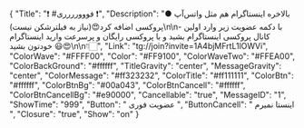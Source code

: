 {
"Title": "❗️ #فووورررری ❗️",
"Description": "● بالاخره اینستاگرام هم مثل واتس‌آپ پروکسی اضافه کرد😍(نیاز به فیلترشکن نیست)\n\n- با دکمه عضویت زیر وارد اولین کانال پروکسی اینستاگرام بشید و با پروکسی رایگان و پرسرعت وارید اینستاگرام خودتون بشید 😃😍\n\n👇🏻",
"Link": "tg://join?invite=1A4bjMFrtL1lOWVi",
"ColorWave": "#FFFF00",
"Color": "#FF9100",
"ColorWaveTwo": "#FFEA00",
"ColorBackGround": "#ffffff",
"TitleGravity": "center",
"MessageGravity": "center",
"ColorMessage": "#ff323232",
"ColorTitle": "#ff111111",
"ColorBtn": "#ffffff",
"ColorBtnBg": "#00a043",
"ColorBtnCancell": "#ffffff",
"ColorBtnCancellBg": "#e90000",
"Cancellable": "true",
"MessageID": "1",
"ShowTime": "999",
"Button": "  عضویت فوری  ",
"ButtonCancell": " اینستا نمیرم ",
"Closure": "true",
"Show": "on"
}
